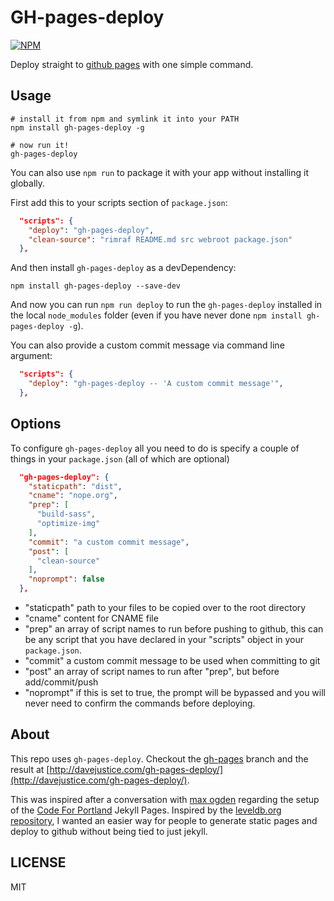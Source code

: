 # GH-pages-deploy

[![NPM](https://nodei.co/npm/gh-pages-deploy.png?downloads=true)](https://npmjs.org/package/gh-pages-deploy)

Deploy straight to [github pages](https://pages.github.com/) with one simple command.

## Usage

```
# install it from npm and symlink it into your PATH
npm install gh-pages-deploy -g

# now run it!
gh-pages-deploy
```

You can also use `npm run` to package it with your app without installing it globally.

First add this to your scripts section of `package.json`:

```JSON
  "scripts": {
    "deploy": "gh-pages-deploy",
    "clean-source": "rimraf README.md src webroot package.json"
  },
```

And then install `gh-pages-deploy` as a devDependency:

```
npm install gh-pages-deploy --save-dev
```

And now you can run `npm run deploy` to run the `gh-pages-deploy` installed in the local `node_modules` folder (even if you have never done `npm install gh-pages-deploy -g`).

You can also provide a custom commit message via command line argument:

```JSON
  "scripts": {
    "deploy": "gh-pages-deploy -- 'A custom commit message'",
  },
```

## Options

To configure `gh-pages-deploy` all you need to do is specify a couple of things in your `package.json` (all of which are optional)

``` JSON
  "gh-pages-deploy": {
    "staticpath": "dist",
    "cname": "nope.org",
    "prep": [
      "build-sass",
      "optimize-img"
    ],
    "commit": "a custom commit message",
    "post": [
      "clean-source"
    ],
    "noprompt": false
  },

```

* "staticpath" path to your files to be copied over to the root directory
* "cname" content for CNAME file
* "prep" an array of script names to run before pushing to github, this can be
any script that you have declared in your "scripts" object in your `package.json`.
* "commit" a custom commit message to be used when committing to git
* "post" an array of script names to run after "prep", but before add/commit/push
* "noprompt" if this is set to true, the prompt will be bypassed and you will never
need to confirm the commands before deploying.

## About

This repo uses `gh-pages-deploy`. Checkout the [gh-pages](https://github.com/meandavejustice/gh-pages-deploy/tree/gh-pages)
branch and the result at [http://davejustice.com/gh-pages-deploy/](http://davejustice.com/gh-pages-deploy/).


This was inspired after a conversation with [max ogden](https://github.com/maxogden) regarding the setup of
the [Code For Portland](http://www.codeforportland.org/) Jekyll Pages. Inspired by the [
leveldb.org repository](https://github.com/Level/leveldb.org/blob/master/package.json#L13), I
wanted an easier way for people to generate static pages and deploy to github without
being tied to just jekyll.

## LICENSE

MIT


